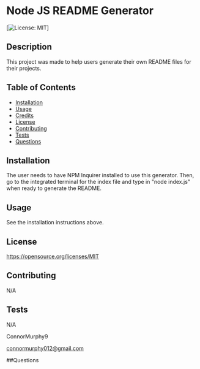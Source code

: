 # Node JS README Generator
  
[![License: MIT](https://img.shields.io/badge/License-MIT-yellow.svg)]

## Description
This project was made to help users generate their own README files for their projects.

## Table of Contents

- [Installation](#installation)
- [Usage](#usage)
- [Credits](#credits)
- [License](#license)
- [Contributing](#contributing)
- [Tests](#tests)
- [Questions](#questions)

## Installation
The user needs to have NPM Inquirer installed to use this generator. Then, go to the integrated terminal for the index file and type in "node index.js" when ready to generate the README.

## Usage
See the installation instructions above.

## License
https://opensource.org/licenses/MIT

## Contributing
N/A

## Tests
N/A

ConnorMurphy9

connormurphy012@gmail.com

##Questions


